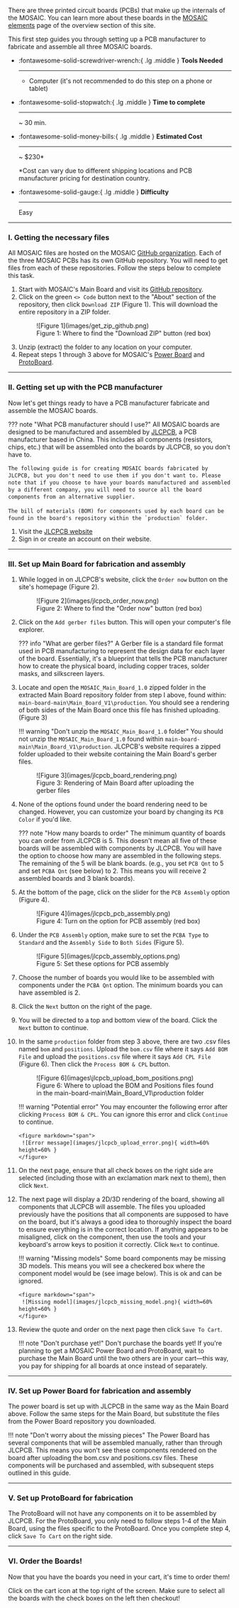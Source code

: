 There are three printed circuit boards (PCBs) that make up the internals of the MOSAIC. You can learn more about these boards in the [MOSAIC elements](https://www.mosaicsat.org/overview/mosaic_elements/) page of the overview section of this site. 

This first step guides you through setting up a PCB manufacturer to fabricate and assemble all three MOSAIC boards. 

<div class="grid cards" markdown>

-   :fontawesome-solid-screwdriver-wrench:{ .lg .middle } __Tools Needed__

    ---

    - Computer (it's not recommended to do this step on a phone or tablet)

-   :fontawesome-solid-stopwatch:{ .lg .middle } __Time to complete__

    ---

    ~ 30 min.

-   :fontawesome-solid-money-bills:{ .lg .middle } __Estimated Cost__

    ---

    ~ $230*

    *Cost can vary due to different shipping locations and PCB manufacturer pricing for destination country.

-   :fontawesome-solid-gauge:{ .lg .middle } __Difficulty__

    ---

    Easy

</div>

---

### I. Getting the necessary files

All MOSAIC files are hosted on the MOSAIC [GitHub organization](https://github.com/MOSAIC-Satellite). Each of the three MOSAIC PCBs has its own GitHub repository. You will need to get files from each of these repositories. Follow the steps below to complete this task. 

1. Start with MOSAIC's Main Board and visit its [GitHub repository](https://github.com/MOSAIC-Satellite/main-board).
2. Click on the green `<> Code` button next to the "About" section of the repository, then click `Download ZIP` (Figure 1). This will download the entire repository in a ZIP folder.
    <figure markdown="span">
    ![Figure 1](images/get_zip_github.png)
      <figcaption>Figure 1: Where to find the "Download ZIP" button (red box)</figcaption>
    </figure>
3. Unzip (extract) the folder to any location on your computer. 
4. Repeat steps 1 through 3 above for MOSAIC's [Power Board](https://github.com/MOSAIC-Satellite/power-board) and [ProtoBoard](https://github.com/MOSAIC-Satellite/protoboard).

---

### II. Getting set up with the PCB manufacturer

Now let's get things ready to have a PCB manufacturer fabricate and assemble the MOSAIC boards. 

??? note "What PCB manufacturer should I use?" 
    All MOSAIC boards are designed to be manufactured and assembled by [JLCPCB](https://jlcpcb.com/), a PCB manufacturer based in China. This includes all components (resistors, chips, etc.) that will be assembled onto the boards by JLCPCB, so you don't have to. 

    The following guide is for creating MOSAIC boards fabricated by JLCPCB, but you don't need to use them if you don't want to. Please note that if you choose to have your boards manufactured and assembled by a different company, you will need to source all the board components from an alternative supplier. 

    The bill of materials (BOM) for components used by each board can be found in the board's repository within the `production` folder.

1. Visit the [JLCPCB website](https://jlcpcb.com/)
2. Sign in or create an account on their website.

---

### III. Set up Main Board for fabrication and assembly

1. While logged in on JLCPCB's website, click the `Order now` button on the site's homepage (Figure 2).
    <figure markdown="span">
    ![Figure 2](images/jlcpcb_order_now.png)
      <figcaption>Figure 2: Where to find the "Order now" button (red box)</figcaption>
    </figure>
2. Click on the `Add gerber files` button. This will open your computer's file explorer.

    ??? info "What are gerber files?"
        A Gerber file is a standard file format used in PCB manufacturing to represent the design data for each layer of the board. Essentially, it's a blueprint that tells the PCB manufacturer how to create the physical board, including copper traces, solder masks, and silkscreen layers.

3. Locate and open the `MOSAIC_Main_Board_1.0` zipped folder in the extracted Main Board repository folder from step I above, found within: `main-board-main\Main_Board_V1\production`. You should see a rendering of both sides of the Main Board once this file has finished uploading. (Figure 3)

    !!! warning "Don't unzip the `MOSAIC_Main_Board_1.0` folder"
        You should not unzip the `MOSAIC_Main_Board_1.0` found within `main-board-main\Main_Board_V1\production`. JLCPCB's website requires a zipped folder uploaded to their website containing the Main Board's gerber files.
    
    <figure markdown="span">
    ![Figure 3](images/jlcpcb_board_rendering.png)
      <figcaption>Figure 3: Rendering of Main Board after uploading the gerber files</figcaption>
    </figure>

4. None of the options found under the board rendering need to be changed. However, you can customize your board by changing its `PCB Color` if you'd like. 

    ??? note "How many boards to order"
        The minimum quantity of boards you can order from JLCPCB is 5. This doesn't mean all five of these boards will be assembled with components by JLCPCB. You will have the option to choose how many are assembled in the following steps. The remaining of the 5 will be blank boards. (e.g., you set `PCB Qnt` to 5 and set `PCBA Qnt` (see below) to 2. This means you will receive 2 assembled boards and 3 blank boards).

5. At the bottom of the page, click on the slider for the `PCB Assembly` option (Figure 4).
    <figure markdown="span">
    ![Figure 4](images/jlcpcb_pcb_assembly.png)
      <figcaption>Figure 4: Turn on the option for PCB assembly (red box)</figcaption>
    </figure>
6. Under the `PCB Assembly` option, make sure to set the `PCBA Type` to `Standard` and the `Assembly Side` to `Both Sides` (Figure 5). 
    <figure markdown="span">
    ![Figure 5](images/jlcpcb_assembly_options.png)
      <figcaption>Figure 5: Set these options for PCB assembly</figcaption>
    </figure>
7. Choose the number of boards you would like to be assembled with components under the `PCBA Qnt` option. The minimum boards you can have assembled is 2.
8. Click the `Next` button on the right of the page. 
9. You will be directed to a top and bottom view of the board. Click the `Next` button to continue.
10. In the same `production` folder from step 3 above, there are two .csv files named `bom` and `positions`. Upload the `bom.csv` file where it says `Add BOM File` and upload the `positions.csv` file where it says `Add CPL File` (Figure 6). Then click the `Process BOM & CPL` button.
    <figure markdown="span">
    ![Figure 6](images\jlcpcb_upload_bom_positions.png)
      <figcaption>Figure 6: Where to upload the BOM and Positions files found in the main-board-main\Main_Board_V1\production folder</figcaption>
    </figure>

    !!! warning "Potential error"
        You may encounter the following error after clicking `Process BOM & CPL`. You can ignore this error and click `Continue` to continue. 
        
        <figure markdown="span">
         ![Error message](images/jlcpcb_upload_error.png){ width=60% height=60% }
        </figure> 

11. On the next page, ensure that all check boxes on the right side are selected (including those with an exclamation mark next to them), then click `Next`.
12. The next page will display a 2D/3D rendering of the board, showing all components that JLCPCB will assemble. The files you uploaded previously have the positions that all components are supposed to have on the board, but it's always a good idea to thoroughly inspect the board to ensure everything is in the correct location. If anything appears to be misaligned, click on the component, then use the tools and your keyboard's arrow keys to position it correctly. Click `Next` to continue.

    !!! warning "Missing models"
        Some board components may be missing 3D models. This means you will see a checkered box where the component model would be (see image below). This is ok and can be ignored. 

        <figure markdown="span">    
         ![Missing model](images/jlcpcb_missing_model.png){ width=60% height=60% }
        </figure> 

13. Review the quote and order on the next page then click `Save To Cart`.

    !!! note "Don't purchase yet!"
        Don't purchase the boards yet! If you're planning to get a MOSAIC Power Board and ProtoBoard, wait to purchase the Main Board until the two others are in your cart—this way, you pay for shipping for all boards at once instead of separately. 

---

### IV. Set up Power Board for fabrication and assembly

The power board is set up with JLCPCB in the same way as the Main Board above. Follow the same steps for the Main Board, but substitute the files from the Power Board repository you downloaded. 

!!! note "Don't worry about the missing pieces"
    The Power Board has several components that will be assembled manually, rather than through JLCPCB. This means you won't see these components rendered on the board after uploading the bom.csv and positions.csv files. These components will be purchased and assembled, with subsequent steps outlined in this guide.

---

### V. Set up ProtoBoard for fabrication

The ProtoBoard will not have any components on it to be assembled by JLCPCB. For the ProtoBoard, you only need to follow steps 1-4 of the Main Board, using the files specific to the ProtoBoard. Once you complete step 4, click `Save To Cart` on the right side. 

---

### VI. Order the Boards!

Now that you have the boards you need in your cart, it's time to order them! 

Click on the cart icon at the top right of the screen. Make sure to select all the boards with the check boxes on the left then checkout! 
